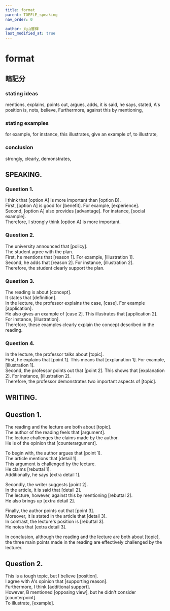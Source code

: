 ```yaml
---
title: format
parent: TOEFLE_speaking
nav_order: 0

author: 丸山響輝
last_modified_at: true
---
```


# **format** 

## 暗記分
### stating ideas
mentions, explains, points out, argues, adds, it is said, he says, stated, A's position is, nots, believe, Furthermore, against this by mentioning, 
### stating examples
for example, for instance, this illustrates, give an example of, to illustrate, 
### conclusion
strongly, clearly, demonstrates, 

## SPEAKING.  
### Question 1.  
I think that [option A] is more important than [option B].  
First, [option A] is good for [benefit]. For example, [experience].  
Second, [option A] also provides [advantage]. For instance, [social example].  
Therefore, I strongly think [option A] is more important.  

### Question 2.  
The university announced that [policy].  
The student agree with the plan.  
First, he mentions that [reason 1]. For example, [illustration 1].  
Second, he adds that [reason 2]. For instance, [illustration 2].  
Therefore, the student clearly support the plan.  

### Question 3.  
The reading is about [concept].  
It states that [definition].  
In the lecture, the professor explains the case, [case]. For example [application].  
He also gives an example of  [case 2]. This illustrates that [application 2]. For instance, [illustration].  
Therefore, these examples clearly explain the concept described in the reading.  

### Question 4.  
In the lecture, the professor talks about [topic].  
First, he explains that [point 1]. This means that [explanation 1]. For example, [illustration 1].  
Second, the professor points out that [point 2]. This shows that [explanation 2]. For instance, [illustration 2].  
Therefore, the professor demonstrates two important aspects of [topic].  

## WRITING.  
## Question 1.  
The reading and the lecture are both about [topic].  
The author of the reading feels that [argument].  
The lecture challenges the claims made by the author.  
He is of the opinion that [counterargument].  

To begin with, the author argues that [point 1].  
The article mentions that [detail 1].  
This argument is challenged by the lecture.  
He claims [rebuttal 1].  
Additionally, he says [extra detail 1].  

Secondly, the writer suggests [point 2].  
In the article, it is said that [detail 2].  
The lecture, however, against this by mentioning [rebuttal 2].  
He also brings up [extra detail 2].  

Finally, the author points out that [point 3].  
Moreover, it is stated in the article that [detail 3].  
In contrast, the lecture's position is [rebuttal 3].  
He notes that [extra detail 3].  

In conclusion, although the reading and the lecture are both about [topic],  
the three main points made in the reading are effectively challenged by the lecturer.  

## Question 2.  
This is a tough topic, but I believe [position].  
I agree with A's opinion that [supporting reason].  
Furthermore, I think [additional support].  
However, B mentioned [opposing view], but he didn't consider [counterpoint].  
To illustrate, [example].  
